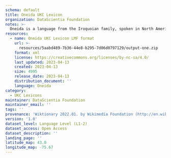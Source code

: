 ```yaml
---
schema: default
title: Oneida UKC Lexicon
organization: DataScientia Foundation
notes: >-
  Oneida is a language from the Iroquoian family, spoken in North America. The UKC Lexicon of Oneida is represented as a lexico-semantic network. It consists of words, word senses, synsets, as well as sense-level and synset-level relationships.
resources:
  - name: Oneida UKC Lexicon LMF format
    url: >-
      resources/5aabd489-7b36-44e8-b295-7d06d0797129/output-one.zip
    format: xml
    license: https://creativecommons.org/licenses/by-nc-sa/4.0/
    last_updated: 2023-04-13
    created: 2023-04-13
    size: 4995
    release_date: 2023-04-13
    distribution_document: ''
    language: Oneida
category:
  - UKC Lexicons
maintainer: DataScientia Foundation
maintainer_email: ''
tags: ''
provenance: 'Wiktionary 2022.01. by Wikimedia Foundation (http://en.wiktionary.org); CogNet 2.1 by Khuyagbaatar Batsuren, National University of Mongolia (http://cognet.ukc.disi.unitn.it); Native Languages of the Americas 2021.11. by Laura Redish and Orrin Lewis (http://www.native-languages.org); Princeton WordNet 2.1 by Princeton University (https://wordnet.princeton.edu)'
version: '1.0'
dataset_level: Language Level (L1-2)
dataset_access: Open Access
dataset_description: ''
landing_page: ''
latitude_map: 43.0
longitude_map: -75.67
---
```

